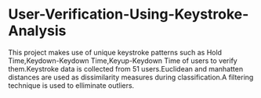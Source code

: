 # User-Verification-Using-Keystroke-Analysis
This project makes use of unique keystroke patterns such as Hold Time,Keydown-Keydown Time,Keyup-Keydown  Time of users to verify them.Keystroke data is collected from 51 users.Euclidean and manhatten distances are used as dissimilarity measures during classification.A filtering technique is used to elliminate outliers.
